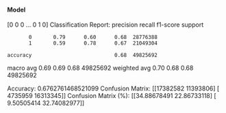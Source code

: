 #### Model
[0 0 0 ... 0 1 0]
Classification Report:
              precision    recall  f1-score   support

           0       0.79      0.60      0.68  28776388
           1       0.59      0.78      0.67  21049304

    accuracy                           0.68  49825692
   macro avg       0.69      0.69      0.68  49825692
weighted avg       0.70      0.68      0.68  49825692

Accuracy: 0.6762761468521099
Confusion Matrix:
[[17382582 11393806]
 [ 4735959 16313345]]
Confusion Matrix (%):
[[34.88678491 22.86733118]
 [ 9.50505414 32.74082977]]
